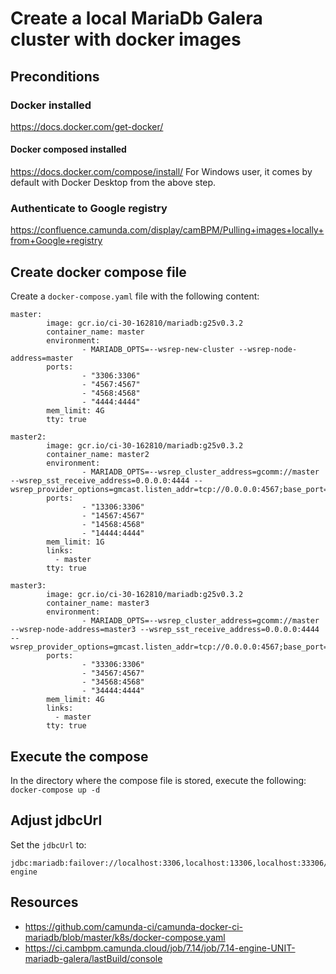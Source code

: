 # Create a local MariaDb Galera cluster with docker images

## Preconditions

### Docker installed
https://docs.docker.com/get-docker/

#### Docker composed installed
https://docs.docker.com/compose/install/
For Windows user, it comes by default with Docker Desktop from the above step.

### Authenticate to Google registry
https://confluence.camunda.com/display/camBPM/Pulling+images+locally+from+Google+registry

## Create docker compose file
Create a `docker-compose.yaml` file with the following content:

```
master:
        image: gcr.io/ci-30-162810/mariadb:g25v0.3.2
        container_name: master
        environment:
                - MARIADB_OPTS=--wsrep-new-cluster --wsrep-node-address=master
        ports:
                - "3306:3306"
                - "4567:4567"
                - "4568:4568"
                - "4444:4444"
        mem_limit: 4G
        tty: true

master2:
        image: gcr.io/ci-30-162810/mariadb:g25v0.3.2
        container_name: master2
        environment:
                - MARIADB_OPTS=--wsrep_cluster_address=gcomm://master --wsrep_sst_receive_address=0.0.0.0:4444 --wsrep_provider_options=gmcast.listen_addr=tcp://0.0.0.0:4567;base_port=4567
        ports:
                - "13306:3306"
                - "14567:4567"
                - "14568:4568"
                - "14444:4444"
        mem_limit: 1G
        links:
          - master
        tty: true

master3:
        image: gcr.io/ci-30-162810/mariadb:g25v0.3.2
        container_name: master3
        environment:
                - MARIADB_OPTS=--wsrep_cluster_address=gcomm://master --wsrep-node-address=master3 --wsrep_sst_receive_address=0.0.0.0:4444 --wsrep_provider_options=gmcast.listen_addr=tcp://0.0.0.0:4567;base_port=4567
        ports:
                - "33306:3306"
                - "34567:4567"
                - "34568:4568"
                - "34444:4444"
        mem_limit: 4G
        links:
          - master
        tty: true
```

## Execute the compose
In the directory where the compose file is stored, execute the following:
```docker-compose up -d```

## Adjust jdbcUrl
Set the `jdbcUrl` to:
```
jdbc:mariadb:failover://localhost:3306,localhost:13306,localhost:33306/process-engine
```

## Resources
* https://github.com/camunda-ci/camunda-docker-ci-mariadb/blob/master/k8s/docker-compose.yaml
* https://ci.cambpm.camunda.cloud/job/7.14/job/7.14-engine-UNIT-mariadb-galera/lastBuild/console

